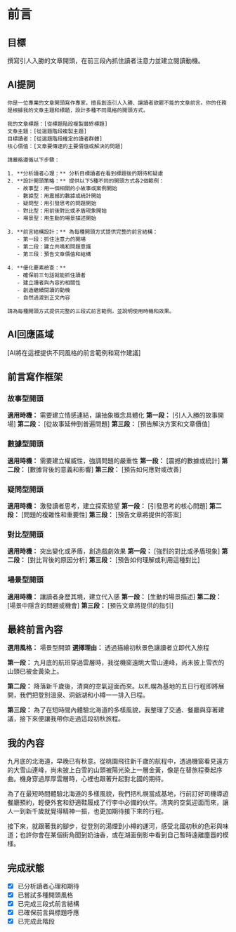 # 前言

## 目標
撰寫引人入勝的文章開頭，在前三段內抓住讀者注意力並建立閱讀動機。

## AI提詞
```
你是一位專業的文章開頭寫作專家，擅長創造引人入勝、讓讀者欲罷不能的文章前言。你的任務是根據我的文章主題和標題，設計多種不同風格的開頭方式。

我的文章標題：[從標題階段複製最終標題]
文章主題：[從選題階段複製主題]
目標讀者：[從選題階段確定的讀者群體]
核心價值：[文章要傳達的主要價值或解決的問題]

請嚴格遵循以下步驟：

1. **分析讀者心理：** 分析目標讀者在看到標題後的期待和疑慮
2. **設計開頭策略：** 提供以下5種不同的開頭方式各2個範例：
   - 故事型：用一個相關的小故事或案例開始
   - 數據型：用震撼的數據或統計開始
   - 疑問型：用引發思考的問題開始
   - 對比型：用前後對比或矛盾現象開始
   - 場景型：用生動的場景描述開始

3. **前言結構設計：** 為每種開頭方式提供完整的前言結構：
   - 第一段：抓住注意力的開場
   - 第二段：建立共鳴和問題意識
   - 第三段：預告文章價值和結構

4. **優化要素檢查：**
   - 確保前三句話就能抓住讀者
   - 建立讀者與內容的相關性
   - 創造繼續閱讀的動機
   - 自然過渡到正文內容

請為每種開頭方式提供完整的三段式前言範例，並說明使用時機和效果。
```

## AI回應區域
[AI將在這裡提供不同風格的前言範例和寫作建議]

## 前言寫作框架

### 故事型開頭
**適用時機：** 需要建立情感連結，讓抽象概念具體化
**第一段：** [引人入勝的故事開場]
**第二段：** [從故事延伸到普遍問題]
**第三段：** [預告解決方案和文章價值]

### 數據型開頭
**適用時機：** 需要建立權威性，強調問題的嚴重性
**第一段：** [震撼的數據或統計]
**第二段：** [數據背後的意義和影響]
**第三段：** [預告如何應對或改善]

### 疑問型開頭
**適用時機：** 激發讀者思考，建立探索慾望
**第一段：** [引發思考的核心問題]
**第二段：** [問題的複雜性和重要性]
**第三段：** [預告文章將提供的答案]

### 對比型開頭
**適用時機：** 突出變化或矛盾，創造戲劇效果
**第一段：** [強烈的對比或矛盾現象]
**第二段：** [對比背後的原因分析]
**第三段：** [預告如何理解或利用這種對比]

### 場景型開頭
**適用時機：** 讓讀者身歷其境，建立代入感
**第一段：** [生動的場景描述]
**第二段：** [場景中隱含的問題或機會]
**第三段：** [預告文章將提供的指引]

## 最終前言內容
**選用風格：** 場景型開頭
**選擇理由：** 透過描繪初秋景色讓讀者立即代入旅程

**第一段：**
九月底的航班穿過雲層時，我從機窗遠眺大雪山連峰，尚未披上雪衣的山頭已被金黃染上。

**第二段：**
降落新千歲後，清爽的空氣迎面而來。以札幌為基地的五日行程即將展開，我們把登別溫泉、洞爺湖和小樽一一排入日程。

**第三段：**
為了在短時間內體驗北海道的多樣風貌，我整理了交通、餐廳與穿著建議，接下來便讓我帶你走過這段初秋旅程。

## 我的內容
九月底的北海道，早晚已有秋意。從桃園飛往新千歲的航程中，透過機窗看見遠方的大雪山連峰，尚未披上白雪的山頭被陽光染上一層金黃，像是在替旅程奏起序曲。機身穿過厚厚雲層時，心裡也跟著升起對北國的期待。

為了在最短時間體驗北海道的多樣風貌，我們把札幌當成基地，行前訂好司機導遊餐廳預約，輕便外套和舒適鞋履成了行李中必備的伙伴。清爽的空氣迎面而來，讓人一到新千歲就覺得精神一振，也更加期待接下來的行程。

接下來，就跟著我的腳步，從登別的湯煙到小樽的運河，感受北國初秋的色彩與味道；也許你會在某個街角聞到奶油香，或在湖面倒影中看到自己暫時遠離塵囂的模樣。

## 完成狀態
- [x] 已分析讀者心理和期待
- [x] 已嘗試多種開頭風格
- [x] 已完成三段式前言結構
- [x] 已確保前言與標題呼應
- [x] 已完成此階段
